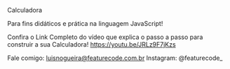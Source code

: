 Calculadora

Para fins didáticos e prática na linguagem JavaScript!

Confira o Link Completo do vídeo que explica o passo a passo para construir a sua Calculadora! https://youtu.be/JRLz9F7jKzs

Fale comigo: luisnogueira@featurecode.com.br 
Instagram: @featurecode_

